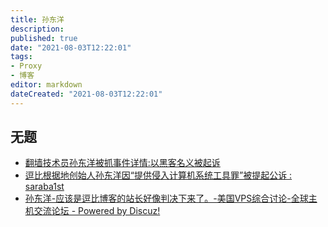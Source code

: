 ```yaml
---
title: 孙东洋
description:
published: true
date: "2021-08-03T12:22:01"
tags:
- Proxy
- 博客
editor: markdown
dateCreated: "2021-08-03T12:22:01"
---
```


## 无题

+ [翻墙技术员孙东洋被抓事件详情:以黑客名义被起诉](https://web.archive.org/web/20210803042405/https://news.boxun.com/news/gb/china/2019/05/201905150940.shtml)
+ [逗比根据地创始人孙东洋因“提供侵入计算机系统工具罪”被提起公诉 : saraba1st](https://web.archive.org/web/20190515123557/https://old.reddit.com/r/saraba1st/comments/bnxli7/逗比根据地创始人孙东洋因提供侵入计算机系统工具罪被提起公诉/)
+ [孙东洋-应该是逗比博客的站长好像判决下来了。-美国VPS综合讨论-全球主机交流论坛 - Powered by Discuz!](https://web.archive.org/web/20210806085650/https://hostloc.com/thread-566362-1-1.html)

